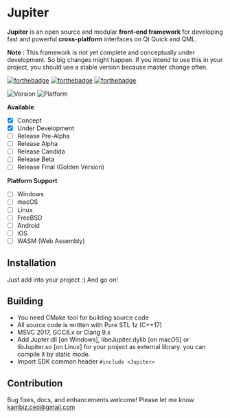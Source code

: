 # Jupiter
**Jupiter** is an open source and modular **front-end framework** for developing fast and powerful **cross-platform** interfaces on Qt Quick and QML.

**Note :** This framework is not yet complete and conceptually under development. So big changes might happen. If you intend to use this in your project, you should use a stable version because master change often.

[![forthebadge](https://forthebadge.com/images/badges/open-source.svg)](https://forthebadge.com)
[![forthebadge](https://forthebadge.com/images/badges/made-with-c-plus-plus.svg)](https://forthebadge.com)
[![forthebadge](https://forthebadge.com/images/badges/powered-by-qt.svg)](https://forthebadge.com)

![Version](https://img.shields.io/badge/Version-0.4-lightgrey)
![Platform](https://img.shields.io/badge/Platform-Windows%20%7C%20macOS%20%7C%20Linux%20%7C%20iOS%20%7C%20Android%20%7C%20Web-lightgrey)

**Available**
- [x] Concept
- [x] Under Development
- [ ] Release Pre-Alpha
- [ ] Release Alpha
- [ ] Release Candida
- [ ] Release Beta
- [ ] Release Final (Golden Version)

**Platform Support**
- [ ] Windows
- [ ] macOS
- [ ] Linux
- [ ] FreeBSD
- [ ] Android
- [ ] iOS
- [ ] WASM (Web Assembly)

## Installation
<p>
Just add into your project :) And go on!
</p>

## Building
- You need CMake tool for building source code
- All source code is written with Pure STL 1z (C++17)
- MSVC 2017, GCC8.x or Clang 9.x
- Add Jupter.dll [on Windows], libeJupiter.dylib [on macOS] or libJupiter.so [on Linux] for your project as external library. you can compile it by static mode.
- Import SDK common header ```#include <Jupiter>```

## Contribution
Bug fixes, docs, and enhancements welcome! Please let me know kambiz.ceo@gmail.com
